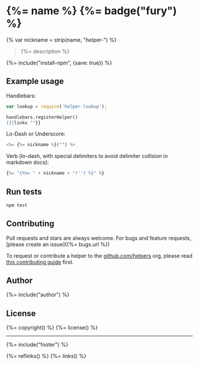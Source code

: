 # {%= name %} {%= badge("fury") %}
{% var nickname = strip(name, "helper-") %}
> {%= description %}


{%= include("install-npm", {save: true}) %}

## Example usage

Handlebars:

```js
var lookup = require('helper-lookup');
```

```handlebars
handlebars.registerHelper()
{{{links ""}}
```

Lo-Dash or Underscore:

```js
<%= {%= nickname %}("") %>
```

Verb (lo-dash, with special delimiters to avoid delimiter collision in markdown docs):

```js
{%= "{%%= " + nickname + "('') %}" %}
```

## Run tests

```bash
npm test
```

## Contributing
Pull requests and stars are always welcome. For bugs and feature requests, [please create an issue]({%= bugs.url %})

To request or contribute a helper to the [github.com/helpers][helpers] org, please read [this contributing guide][guide] first.

## Author
{%= include("author") %}

## License
{%= copyright() %}
{%= license() %}

***

{%= include("footer") %}

[assemble]: https://github.com/assemble/assemble
[generator-verb]: https://github.com/assemble/generator-verb
[handlebars-helpers]: https://github.com/assemble/handlebars-helpers/
[handlebars]: https://github.com/wycats/handlebars.js/
[helpers]: https://github.com/helpers
[Lo-Dash]: https://lodash.com/
[template]: https://github.com/jonschlinkert/template
[underscore]: https://github.com/jashkenas/underscore
[verb]: https://github.com/assemble/verb
[guide]: https://github.com/helpers/requests

{%= reflinks() %}
{%= links() %}
